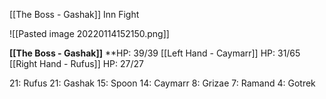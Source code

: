[[The Boss - Gashak]] Inn Fight

![[Pasted image 20220114152150.png]]

**[[The Boss - Gashak]]** **HP: 39/39
[[Left Hand - Caymarr]] HP: 31/65
[[Right Hand - Rufus]] HP: 27/27

21: Rufus 
21: Gashak 
15: Spoon 
14: Caymarr 
8: Grizae 
7: Ramand 
4: Gotrek


